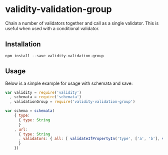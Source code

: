 # validity-validation-group

Chain a number of validators together and call as a single validator. This is
useful when used with a conditional validator.

## Installation

```
npm install --save validity-validation-group
```

## Usage

Below is a simple example for usage with schemata and save:

``` js
var validity = require('validity')
  , schemata = require('schemata')
  , validationGroup = require('validity-validation-group')

var schema = schemata(
    { type:
      { type: String
      }
    , url:
      { type: String
      , validators: { all: [ validateIfPropertyIn('type', ['a', 'b'], validationGroup([ validity.required, validity.url ]) ] }
      }
    })
```
